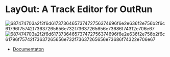 # LayOut: A Track Editor for OutRun

![687474703a2f2f6d6173736465737472756374696f6e2e636f2e756b2f6c61796f75742f73637265656e732f73637265656e73686f74312e706e67](https://user-images.githubusercontent.com/2414449/114414180-813bfa00-9ba6-11eb-8c31-adaccf485cb5.png)
![687474703a2f2f6d6173736465737472756374696f6e2e636f2e756b2f6c61796f75742f73637265656e732f73637265656e73686f74322e706e67](https://user-images.githubusercontent.com/2414449/114414184-826d2700-9ba6-11eb-87d7-0204f45a8b68.png)

- [Documentaton](https://github.com/djyt/layout/wiki)
